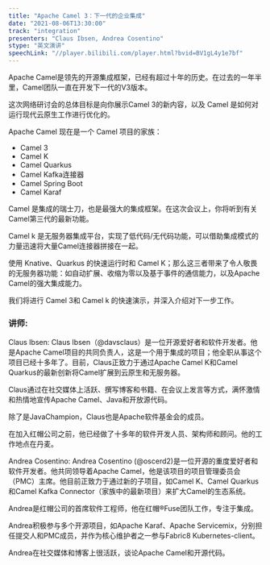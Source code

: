 ```yaml
---
title: "Apache Camel 3：下一代的企业集成"
date: "2021-08-06T13:30:00" 
track: "integration"
presenters: "Claus Ibsen, Andrea Cosentino"
stype: "英文演讲"
speechLink: "//player.bilibili.com/player.html?bvid=BV1gL4y1e7bf"
---
```

Apache Camel是领先的开源集成框架，已经有超过十年的历史。在过去的一年半里，Camel团队一直在开发下一代的V3版本。
 
 这次网络研讨会的总体目标是向你展示Camel 3的新内容，以及 Camel 是如何对运行现代云原生工作进行优化的。
 
 Apache Camel 现在是一个 Camel 项目的家族：

 * Camel 3
 * Camel K
 * Camel Quarkus
 * Camel Kafka连接器
 * Camel Spring Boot
 * Camel Karaf
 

 Camel 是集成的瑞士刀，也是最强大的集成框架。在这次会议上，你将听到有关Camel第三代的最新功能。
 

 Camel k 是无服务器集成平台，实现了低代码/无代码功能，可以借助集成模式的力量迅速将大量Camel连接器拼接在一起。
 

 使用 Knative、Quarkus 的快速运行时和 Camel K；那么这三者带来了令人敬畏的无服务器功能：如自动扩展、收缩为零以及基于事件的通信能力，以及Apache Camel的强大集成能力。
 

 我们将进行 Camel 3和 Camel k 的快速演示，并深入介绍对下一步工作。


 ### 讲师: 
 Claus Ibsen: Claus Ibsen（@davsclaus）是一位开源爱好者和软件开发者。他是Apache Camel项目的共同负责人，这是一个用于集成的项目；他全职从事这个项目已经十多年了。目前，Claus正致力于通过Apache Camel K和Camel Quarkus的最新创新将Camel扩展到云原生和无服务器。

Claus通过在社交媒体上活跃、撰写博客和书籍、在会议上发言等方式，满怀激情和热情地宣传Apache Camel、Java和开放源代码。

除了是JavaChampion，Claus也是Apache软件基金会的成员。

在加入红帽公司之前，他已经做了十多年的软件开发人员、架构师和顾问。他的工作地点在丹麦。

Andrea Cosentino:  Andrea Cosentino (@oscerd2)是一位开源的重度爱好者和软件开发者。他共同领导着Apache Camel，他是该项目的项目管理委员会（PMC）主席。他目前正致力于通过新的子项目，如Camel K、Camel Quarkus和Camel Kafka Connector（家族中的最新项目）来扩大Camel的生态系统。

Andrea是红帽公司的首席软件工程师，他在红帽®Fuse团队工作，专注于集成。

Andrea积极参与多个开源项目，如Apache Karaf、Apache Servicemix，分别担任提交人和PMC成员，并作为核心维护者之一参与Fabric8 Kubernetes-client。

Andrea在社交媒体和博客上很活跃，谈论Apache Camel和开源代码。
